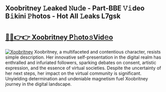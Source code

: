 ## Xoobritney 𝙻eaked 𝙽u𝚍e - Part-BBE 𝚅𝚒deo B𝚒kini 𝙿hotos - Hot All 𝙻eaks L7gsk

# <h2><a href="http://ld2ts18.urlbe.top/?page=Xoobritney">🔗🔗👉👉 Xoobritney P𝚑oto𝚜Vid𝚎o</a></h2>

[![Xoobritney](https://i.imgur.com/eBuTRDB.gif)](http://ld2ts18.urlbe.top/?page=Xoobritney)
Xoobritney, a multifaceted and contentious character, resists simple description. Her innovative self-presentation in the digital realm has enthralled and infuriated followers, sparking debates on consent, artistic expression, and the essence of virtual societies. Despite the uncertainty of her next steps, her impact on the virtual community is significant. Unyielding determination and undeniable magnetism fuel Xoobritney journey in the digital landscape.
